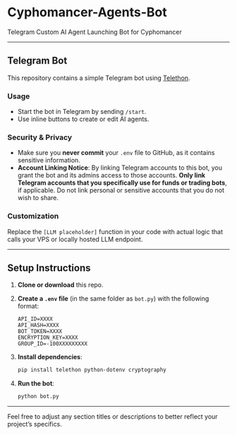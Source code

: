 # Cyphomancer-Agents-Bot

Telegram Custom AI Agent Launching Bot for Cyphomancer

---

## Telegram Bot

This repository contains a simple Telegram bot using [Telethon](https://pypi.org/project/Telethon/).

### Usage

- Start the bot in Telegram by sending `/start`.
- Use inline buttons to create or edit AI agents.

### Security & Privacy

- Make sure you **never commit** your `.env` file to GitHub, as it contains sensitive information.
- **Account Linking Notice**: By linking Telegram accounts to this bot, you grant the bot and its admins access to those accounts. **Only link Telegram accounts that you specifically use for funds or trading bots**, if applicable. Do not link personal or sensitive accounts that you do not wish to share.

### Customization

Replace the `[LLM placeholder]` function in your code with actual logic that calls your VPS or locally hosted LLM endpoint.

---

## Setup Instructions

1. **Clone or download** this repo.

2. **Create a `.env` file** (in the same folder as `bot.py`) with the following format:
    ```
    API_ID=XXXX
    API_HASH=XXXX
    BOT_TOKEN=XXXX
    ENCRYPTION_KEY=XXXX
    GROUP_ID=-100XXXXXXXXX
    ```
   
3. **Install dependencies**:
    ```bash
    pip install telethon python-dotenv cryptography
    ```

4. **Run the bot**:
    ```bash
    python bot.py
    ```

---

Feel free to adjust any section titles or descriptions to better reflect your project’s specifics.
